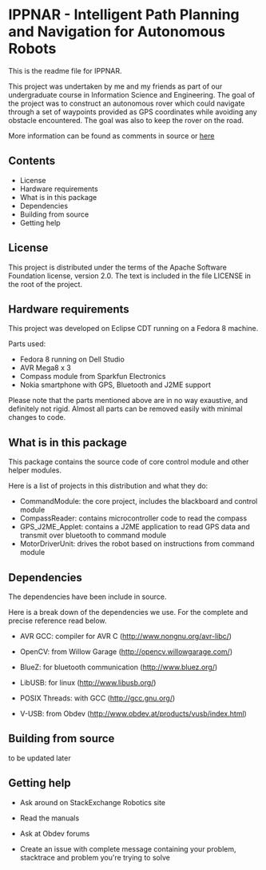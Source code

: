 IPPNAR - Intelligent Path Planning and Navigation for Autonomous Robots
=============================================================================

This is the readme file for IPPNAR. 

This project was undertaken by me and my friends as part of our undergraduate
course in Information Science and Engineering. The goal of the project was to
construct an autonomous rover which could navigate through a set of waypoints
provided as GPS coordinates while avoiding any obstacle encountered. The goal
was also to keep the rover on the road.

More information can be found as comments in source or [here](http://by2.in/ippnar)

Contents
--------
 * License
 * Hardware requirements
 * What is in this package
 * Dependencies
 * Building from source
 * Getting help

License
-------

This project is distributed under the terms of the Apache Software Foundation
license, version 2.0. The text is included in the file LICENSE in the root
of the project.

Hardware requirements
------------------------------------

This project was developed on Eclipse CDT running on a Fedora 8 machine.

Parts used:
 * Fedora 8 running on Dell Studio
 * AVR Mega8 x 3
 * Compass module from Sparkfun Electronics
 * Nokia smartphone with GPS, Bluetooth and J2ME support
 
Please note that the parts mentioned above are in no way exaustive, and
definitely not rigid. Almost all parts can be removed easily with minimal
changes to code.

What is in this package
-----------------------

This package contains the source code of core control module and other helper
modules.

Here is a list of projects in this distribution and what they do:
 - CommandModule: the core project, includes the blackboard and control module
 - CompassReader: contains microcontroller code to read the compass
 - GPS_J2ME_Applet: contains a J2ME application to read GPS data and transmit over
   bluetooth to command module
 - MotorDriverUnit: drives the robot based on instructions from command module

Dependencies
------------

The dependencies have been include in source.

Here is a break down of the dependencies we use. For the complete and precise
reference read below.

 - AVR GCC:
    compiler for AVR C (http://www.nongnu.org/avr-libc/)

 - OpenCV:
 	from Willow Garage (http://opencv.willowgarage.com/)

 - BlueZ:
    for bluetooth communication (http://www.bluez.org/)

 - LibUSB:
    for linux (http://www.libusb.org/)

 - POSIX Threads:
    with GCC (http://gcc.gnu.org/)

 - V-USB:
    from Obdev (http://www.obdev.at/products/vusb/index.html)

Building from source
---------------------------

to be updated later

Getting help
------------

 - Ask around on StackExchange Robotics site

 - Read the manuals

 - Ask at Obdev forums

 - Create an issue with complete message containing your problem, stacktrace and problem you're trying to solve
